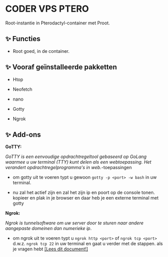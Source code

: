 # CODER VPS PTERO

Root-instantie in Pterodactyl-container met Proot.

## ✨ Functies

- Root goed, in de container.

## ✨ Vooraf geïnstalleerde pakketten

- Htop

- Neofetch

- nano

- Gotty

- Ngrok


## ✨ Add-ons

  __GoTTY:__
 
  _GoTTY is een eenvoudige opdrachtregeltool gebaseerd op GoLang waarmee u uw terminal (TTY) kunt delen als een webtoepassing. Het verandert opdrachtregelprogramma's in web._-toepassingen

- om gotty uit te voeren typt u gewoon `gotty -p <port> -w bash` in uw terminal.

- nu zal het actief zijn en zal het zijn ip en poort op de console tonen. kopieer en plak in je browser en daar heb je een externe terminal met gotty

__Ngrok:__
 
  _Ngrok is tunnelsoftware om uw server door te sturen naar andere aangepaste domeinen dan numerieke ip_.

- om ngrok uit te voeren typt u `ngrok http <port>` of `ngrok tcp <port>` d.w.z. `ngrok tcp 22` in uw terminal en gaat u verder met de stappen. als je vragen hebt [[Lees dit document!]](https://ngrok.com/docs)
